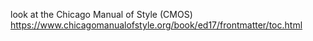 look at the Chicago Manual of Style (CMOS) https://www.chicagomanualofstyle.org/book/ed17/frontmatter/toc.html
